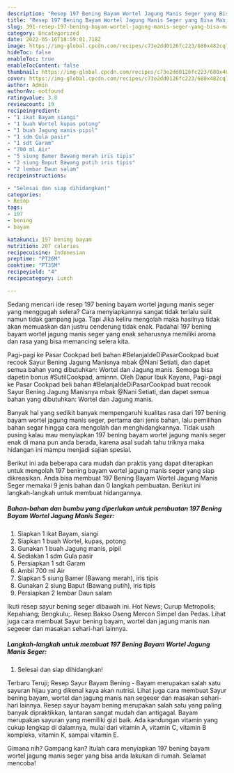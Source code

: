 ```yaml
---
description: "Resep 197 Bening Bayam Wortel Jagung Manis Seger yang Bisa Manjain Lidah, Buat Buka Puasa Lezat Sekali"
title: "Resep 197 Bening Bayam Wortel Jagung Manis Seger yang Bisa Manjain Lidah, Buat Buka Puasa Lezat Sekali"
slug: 391-resep-197-bening-bayam-wortel-jagung-manis-seger-yang-bisa-manjain-lidah-buat-buka-puasa-lezat-sekali
category: Uncategorized
date: 2022-05-16T18:59:01.718Z
image: https://img-global.cpcdn.com/recipes/c73e2dd0126fc223/680x482cq70/197-bening-bayam-wortel-jagung-manis-seger-foto-resep-utama.jpg
hideToc: false
enableToc: true
enableTocContent: false
thumbnail: https://img-global.cpcdn.com/recipes/c73e2dd0126fc223/680x482cq70/197-bening-bayam-wortel-jagung-manis-seger-foto-resep-utama.jpg
cover: https://img-global.cpcdn.com/recipes/c73e2dd0126fc223/680x482cq70/197-bening-bayam-wortel-jagung-manis-seger-foto-resep-utama.jpg
author: Admin
authorAv: notfound
ratingvalue: 3.8
reviewcount: 19
recipeingredient:
- "1 ikat Bayam siangi"
- "1 buah Wortel kupas potong"
- "1 buah Jagung manis pipil"
- "1 sdm Gula pasir"
- "1 sdt Garam"
- "700 ml Air"
- "5 siung Bamer Bawang merah iris tipis"
- "2 siung Baput Bawang putih iris tipis"
- "2 lembar Daun salam"
recipeinstructions:

- "Selesai dan siap dihidangkan!"
categories:
- Resep
tags:
- 197
- bening
- bayam

katakunci: 197 bening bayam 
nutrition: 207 calories
recipecuisine: Indonesian
preptime: "PT26M"
cooktime: "PT35M"
recipeyield: "4"
recipecategory: Lunch

---
```



Sedang mencari ide resep 197 bening bayam wortel jagung manis seger yang menggugah selera? Cara menyiapkannya sangat tidak terlalu sulit namun tidak gampang juga. Tapi Jika keliru mengolah maka hasilnya tidak akan memuaskan dan justru cenderung tidak enak. Padahal 197 bening bayam wortel jagung manis seger yang enak seharusnya memiliki aroma dan rasa yang bisa memancing selera kita.


Pagi-pagi ke Pasar Cookpad beli bahan #BelanjaIdeDiPasarCookpad buat recook Sayur Bening Jagung Manisnya mbak @Nani Setiati, dan dapet semua bahan yang dibutuhkan: Wortel dan Jagung manis. Semoga bisa dapetin bonus #SutilCookpad, aminnn. Oleh Dapur Ibuk Kayana, Pagi-pagi ke Pasar Cookpad beli bahan #BelanjaIdeDiPasarCookpad buat recook Sayur Bening Jagung Manisnya mbak @Nani Setiati, dan dapet semua bahan yang dibutuhkan: Wortel dan Jagung manis.

Banyak hal yang sedikit banyak mempengaruhi kualitas rasa dari 197 bening bayam wortel jagung manis seger, pertama dari jenis bahan, lalu pemilihan bahan segar hingga cara mengolah dan menghidangkannya. Tidak usah pusing kalau mau menyiapkan 197 bening bayam wortel jagung manis seger enak di mana pun anda berada, karena asal sudah tahu triknya maka hidangan ini mampu menjadi sajian spesial.


Berikut ini ada beberapa cara mudah dan praktis yang dapat diterapkan untuk mengolah 197 bening bayam wortel jagung manis seger yang siap dikreasikan. Anda bisa membuat 197 Bening Bayam Wortel Jagung Manis Seger memakai 9 jenis bahan dan 0 langkah pembuatan. Berikut ini langkah-langkah untuk membuat hidangannya.

<!--inarticleads1-->

##### Bahan-bahan dan bumbu yang diperlukan untuk pembuatan 197 Bening Bayam Wortel Jagung Manis Seger:

1. Siapkan 1 ikat Bayam, siangi
1. Siapkan 1 buah Wortel, kupas, potong
1. Gunakan 1 buah Jagung manis, pipil
1. Sediakan 1 sdm Gula pasir
1. Persiapkan 1 sdt Garam
1. Ambil 700 ml Air
1. Siapkan 5 siung Bamer (Bawang merah), iris tipis
1. Gunakan 2 siung Baput (Bawang putih), iris tipis
1. Persiapkan 2 lembar Daun salam


Ikuti resep sayur bening seger dibawah ini. Hot News; Curup Metropolis; Kepahiang; Bengkulu;. Resep Bakso Oseng Mercon Simpel dan Pedas. Lihat juga cara membuat Sayur bening bayam, wortel dan jagung manis nan segeeer dan masakan sehari-hari lainnya. 

<!--inarticleads2-->

##### Langkah-langkah untuk membuat 197 Bening Bayam Wortel Jagung Manis Seger:


1. Selesai dan siap dihidangkan!

Terbaru Teruji; Resep Sayur Bayam Bening - Bayam merupakan salah satu sayuran hijau yang dikenal kaya akan nutrisi. Lihat juga cara membuat Sayur bening bayam, wortel dan jagung manis nan segeeer dan masakan sehari-hari lainnya. Resep sayur bayam bening merupakan salah satu yang paling banyak dipraktikkan, lantaran sangat mudah dan antigagal. Bayam merupakan sayuran yang memiliki gizi baik. Ada kandungan vitamin yang cukup lengkap di dalamnya, mulai dari vitamin A, vitamin C, vitamin B kompleks, vitamin K, sampai vitamin E. 

Gimana nih? Gampang kan? Itulah cara menyiapkan 197 bening bayam wortel jagung manis seger yang bisa anda lakukan di rumah. Selamat mencoba!
